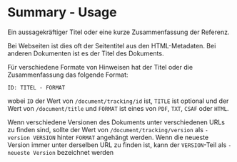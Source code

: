# Summary - Usage

Ein aussagekräftiger Titel oder eine kurze Zusammenfassung der Referenz.

Bei Webseiten ist dies oft der Seitentitel aus den HTML-Metadaten.
Bei anderen Dokumenten ist es der Titel des Dokuments.

Für verschiedene Formate von Hinweisen hat der Titel oder die Zusammenfassung das folgende Format:

  `ID: TITEL - FORMAT`

wobei `ID` der Wert von `/document/tracking/id` ist, `TITLE` ist optional und der Wert von `/document/title` und `FORMAT` ist eines von `PDF`, `TXT`, `CSAF` oder `HTML`.

Wenn verschiedene Versionen des Dokuments unter verschiedenen URLs zu finden sind, sollte der Wert von `/document/tracking/version` als `- version VERSION` hinter `FORMAT` angehängt werden.
Wenn die neueste Version immer unter derselben URL zu finden ist, kann der `VERSION`-Teil als `- neueste Version` bezeichnet werden
